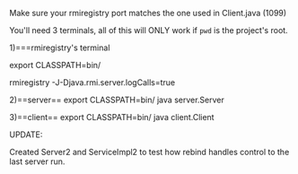 Make sure your rmiregistry port matches the one used in Client.java (1099)


You'll need 3 terminals, all of this will ONLY work if `pwd` is the project's root.

1)===rmiregistry's terminal 

export CLASSPATH=bin/

rmiregistry -J-Djava.rmi.server.logCalls=true


2)==server==
export CLASSPATH=bin/
java server.Server

3)==client==
export CLASSPATH=bin/
java client.Client


UPDATE:

Created Server2 and ServiceImpl2 to test how rebind handles control to the last server run.